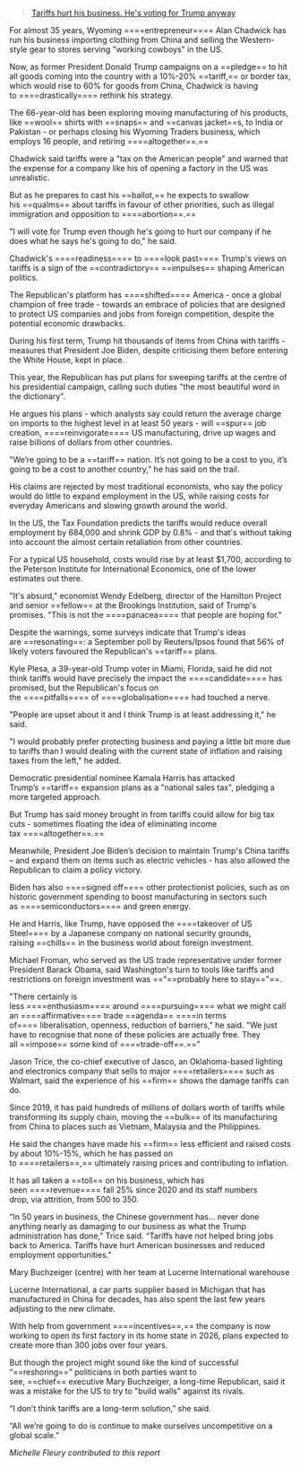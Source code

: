 
> [Tariffs hurt his business. He's voting for Trump anyway](https://www.bbc.com/news/articles/c0r8edwj9wlo)


For almost 35 years, Wyoming ====entrepreneur==== Alan Chadwick has run his business importing clothing from China and selling the Western-style gear to stores serving "working cowboys" in the US.

Now, as former President Donald Trump campaigns on a ==pledge== to hit all goods coming into the country with a 10%-20% ==tariff,== or border tax, which would rise to 60% for goods from China, Chadwick is having to ====drastically==== rethink his strategy.

The 66-year-old has been exploring moving manufacturing of his products, like ==wool== shirts with ==snaps== and ==canvas jacket==s, to India or Pakistan - or perhaps closing his Wyoming Traders business, which employs 16 people, and retiring ====altogether==.==

Chadwick said tariffs were a "tax on the American people" and warned that the expense for a company like his of opening a factory in the US was unrealistic.

But as he prepares to cast his ==ballot,== he expects to swallow his ==qualms== about tariffs in favour of other priorities, such as illegal immigration and opposition to ====abortion==.==

"I will vote for Trump even though he's going to hurt our company if he does what he says he's going to do," he said.

Chadwick's ====readiness==== to ====look past==== Trump's views on tariffs is a sign of the ==contradictory== ==impulses== shaping American politics.

The Republican's platform has ====shifted==== America - once a global champion of free trade - towards an embrace of policies that are designed to protect US companies and jobs from foreign competition, despite the potential economic drawbacks.

During his first term, Trump hit thousands of items from China with tariffs - measures that President Joe Biden, despite criticising them before entering the White House, kept in place.

This year, the Republican has put plans for sweeping tariffs at the centre of his presidential campaign, calling such duties "the most beautiful word in the dictionary".

He argues his plans - which analysts say could return the average charge on imports to the highest level in at least 50 years - will ==spur== job creation, ====reinvigorate==== US manufacturing, drive up wages and raise billions of dollars from other countries.

"We’re going to be a ==tariff== nation. It’s not going to be a cost to you, it’s going to be a cost to another country," he has said on the trail.

His claims are rejected by most traditional economists, who say the policy would do little to expand employment in the US, while raising costs for everyday Americans and slowing growth around the world.

In the US, the Tax Foundation predicts the tariffs would reduce overall employment by 684,000 and shrink GDP by 0.8% - and that's without taking into account the almost certain retaliation from other countries.

For a typical US household, costs would rise by at least $1,700, according to the Peterson Institute for International Economics, one of the lower estimates out there.

"It's absurd," economist Wendy Edelberg, director of the Hamilton Project and senior ==fellow== at the Brookings Institution, said of Trump's promises. "This is not the ====panacea==== that people are hoping for."

Despite the warnings, some surveys indicate that Trump's ideas are ==resonating==: a September poll by Reuters/Ipsos found that 56% of likely voters favoured the Republican's ==tariff== plans.

Kyle Plesa, a 39-year-old Trump voter in Miami, Florida, said he did not think tariffs would have precisely the impact the ====candidate==== has promised, but the Republican's focus on the ====pitfalls==== of ====globalisation==== had touched a nerve.

"People are upset about it and I think Trump is at least addressing it," he said.

"I would probably prefer protecting business and paying a little bit more due to tariffs than I would dealing with the current state of inflation and raising taxes from the left," he added.


Democratic presidential nominee Kamala Harris has attacked Trump’s ==tariff== expansion plans as a "national sales tax", pledging a more targeted approach.

But Trump has said money brought in from tariffs could allow for big tax cuts - sometimes floating the idea of eliminating income tax ====altogether==.==

Meanwhile, President Joe Biden’s decision to maintain Trump's China tariffs – and expand them on items such as electric vehicles - has also allowed the Republican to claim a policy victory.

Biden has also ====signed off==== other protectionist policies, such as on historic government spending to boost manufacturing in sectors such as ====semiconductors==== and green energy.

He and Harris, like Trump, have opposed the ====takeover of US Steel==== by a Japanese company on national security grounds, raising ==chills== in the business world about foreign investment.

Michael Froman, who served as the US trade representative under former President Barack Obama, said Washington's turn to tools like tariffs and restrictions on foreign investment was =="==probably here to stay=="==.

"There certainly is less ====enthusiasm==== around ====pursuing==== what we might call an ====affirmative==== trade ==agenda== ====in terms of==== liberalisation, openness, reduction of barriers," he said. "We just have to recognise that none of these policies are actually free. They all ==impose== some kind of ====trade-off==.=="


Jason Trice, the co-chief executive of Jasco, an Oklahoma-based lighting and electronics company that sells to major ====retailers==== such as Walmart, said the experience of his ==firm== shows the damage tariffs can do.

Since 2019, it has paid hundreds of millions of dollars worth of tariffs while transforming its supply chain, moving the ==bulk== of its manufacturing from China to places such as Vietnam, Malaysia and the Philippines.

He said the changes have made his ==firm== less efficient and raised costs by about 10%-15%, which he has passed on to ====retailers==,== ultimately raising prices and contributing to inflation.

It has all taken a ==toll== on his business, which has seen ====revenue==== fall 25% since 2020 and its staff numbers drop, via attrition, from 500 to 350.

“In 50 years in business, the Chinese government has… never done anything nearly as damaging to our business as what the Trump administration has done," Trice said. “Tariffs have not helped bring jobs back to America. Tariffs have hurt American businesses and reduced employment opportunities."

Mary Buchzeiger (centre) with her team at Lucerne International warehouse

Lucerne International, a car parts supplier based in Michigan that has manufactured in China for decades, has also spent the last few years adjusting to the new climate.

With help from government ====incentives==,== the company is now working to open its first factory in its home state in 2026, plans expected to create more than 300 jobs over four years.

But though the project might sound like the kind of successful “==reshoring==” politicians in both parties want to see, ==chief== executive Mary Buchzeiger, a long-time Republican, said it was a mistake for the US to try to "build walls" against its rivals.

“I don’t think tariffs are a long-term solution,” she said.

“All we’re going to do is continue to make ourselves uncompetitive on a global scale.”

_Michelle Fleury contributed to this report_
